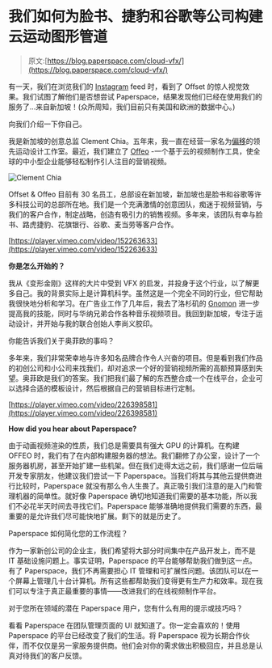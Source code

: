# 我们如何为脸书、捷豹和谷歌等公司构建云运动图形管道

> 原文:[https://blog.paperspace.com/cloud-vfx/](https://blog.paperspace.com/cloud-vfx/)

有一天，我们在浏览我们的 [Instagram](https://www.instagram.com/hellopaperspace/) feed 时，看到了 Offset 的惊人视觉效果。我们试图了解他们是否想尝试 Paperspace，结果发现他们已经在使用我们的服务了...来自新加坡！(众所周知，我们目前只有美国和欧洲的数据中心。)

向我们介绍一下你自己。

我是新加坡的创意总监 Clement Chia。五年来，我一直在经营一家名为[偏移](http://offset.sg/)的领先运动设计工作室。最近，我们建立了 [Offeo](http://offeo.com/) -一个基于云的视频制作工具，使全球的中小型企业能够轻松制作引人注目的营销视频。

![Clement Chia](../Images/9101225190a9e0be216e2306d6062855.png)

Offset & Offeo 目前有 30 名员工，总部设在新加坡，新加坡也是脸书和谷歌等许多科技公司的总部所在地。我们是一个充满激情的创意团队，痴迷于视频营销，与我们的客户合作，制定战略，创造有吸引力的销售视频。多年来，该团队有幸与脸书、路虎捷豹、花旗银行、谷歌、麦当劳等客户合作。

[https://player.vimeo.com/video/152263633](https://player.vimeo.com/video/152263633)

**你是怎么开始的？**

我从《变形金刚》这样的大片中受到 VFX 的启发，并投身于这个行业，以了解更多自己。我的背景实际上是计算机科学。虽然这是一个完全不同的行业，但它帮助我很快地分析和学习。在广告业工作了几年后，我去了洛杉矶的 [Gnomon](http://gnomon.edu/) 进一步提高我的技能，同时与华纳兄弟合作各种音乐视频项目。我回到新加坡，专注于运动设计，并开始与我的联合创始人李尚义胶印。

你能告诉我们关于奥菲欧的事吗？

多年来，我们非常荣幸地与许多知名品牌合作令人兴奋的项目。但是看到我们作品的初创公司和小公司来找我们，却对追求一个好的营销视频所需的高额预算感到失望。奥菲欧是我们的答案。我们把我们最了解的东西整合成一个在线平台，企业可以选择合适的模板设计，然后根据自己的营销目标进行定制。

[https://player.vimeo.com/video/226398581](https://player.vimeo.com/video/226398581)

**How did you hear about Paperspace?**

由于动画视频渲染的性质，我们总是需要具有强大 GPU 的计算机。在构建 OFFEO 时，我们有了在内部构建服务器的想法。我们翻修了办公室，设计了一个服务器机房，甚至开始扩建一些机架。但在我们走得太远之前，我们感谢一位后端开发专家朋友，他建议我们尝试一下 Paperspace。当我们将其与其他云提供商进行比较时，Paperspace 就没有那么令人生畏了。真正吸引我们注意的是入门和管理机器的简单性。就好像 Paperspace 确切地知道我们需要的基本功能，所以我们不必花半天时间去寻找它们。Paperspace 能够准确地提供我们需要的东西，最重要的是允许我们尽可能快地扩展。剩下的就是历史了。

Paperspace 如何简化您的工作流程？

作为一家新创公司的企业主，我们希望将大部分时间集中在产品开发上，而不是 IT 基础设施问题上。事实证明，Paperspace 的平台能够帮助我们做到这一点。有了 Paperspace，我们不再需要担心 IT 管理和可扩展性问题。该团队可以在一个屏幕上管理几十台计算机。所有这些都帮助我们变得更有生产力和效率。现在我们可以专注于真正最重要的事情——改进我们的在线视频制作平台。

对于您所在领域的潜在 Paperspace 用户，您有什么有用的提示或技巧吗？

看看 Paperspace 在团队管理页面的 UI 就知道了。你一定会喜欢的！使用 Paperspace 的平台已经改变了我们的生活。将 Paperspace 视为长期合作伙伴，而不仅仅是另一家服务提供商。他们会对你的需求做出积极回应，并且总是认真对待我们的客户反馈。